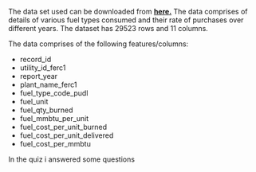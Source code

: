 The data set used can be downloaded from __[here.](https://raw.githubusercontent.com/WalePhenomenon/climate_change/master/fuel_ferc1.csv)__ The data comprises of details of various fuel types consumed and their rate of purchases over different years. The dataset has 29523 rows and 11 columns.

The data comprises of the following features/columns:
- record_id
- utility_id_ferc1
- report_year
- plant_name_ferc1
- fuel_type_code_pudl
- fuel_unit
- fuel_qty_burned
- fuel_mmbtu_per_unit
- fuel_cost_per_unit_burned
- fuel_cost_per_unit_delivered
- fuel_cost_per_mmbtu

In the quiz i answered some questions
